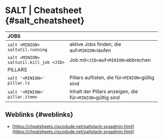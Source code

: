 # SALT \| Cheatsheet {#salt_cheatsheet}

| JOBS |  |
| :--- | :--- |
| `salt <MINION> saltutil.running` | aktive Jobs finden, die auf`<MINION>`laufen |
| `salt <MINION> saltutil.kill_job <JID>` | Job mit`<JID>`auf`<MINION>`abbrechen |
| PILLARS |  |
| `salt '<MINION>' pillar.ls` | Pillars auflisten, die für`<MINION>`gültig sind |
| `salt '<MINION>' pillar.items` | Inhalt der Pillars anzeigen, die für`<MINION>`gültig sind |



## Weblinks {#weblinks}

* [https://cheatsheets.ciscodude.net/saltstack-sysadmin.html](https://cheatsheets.ciscodude.net/saltstack-sysadmin.html)

  


